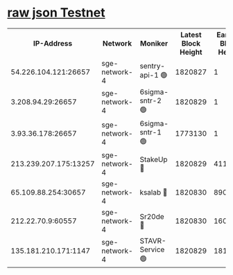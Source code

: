 
[raw json Testnet](https://rpc-check.sget.stavr.tech/sget/rpc-sget-result.json)
=


<table><tr><th>IP-Address</th><th>Network</th><th>Moniker</th><th>Latest Block Height</th><th>Earliest Block Height</th><th>Catching Up</th><th>Tx Index</th><th>Voting Power</th><th>Scan Time</th></tr><tr><td>54.226.104.121:26657</td><td>sge-network-4</td><td>sentry-api-1 🟢</td><td>1820827</td><td>1</td><td>False</td><td>on</td><td>0</td><td>2024-03-02T09:45:53.673291297UTC</td></tr><tr><td>3.208.94.29:26657</td><td>sge-network-4</td><td>6sigma-sntr-2 🟢</td><td>1820829</td><td>1</td><td>False</td><td>on</td><td>0</td><td>2024-03-02T09:46:02.903578879UTC</td></tr><tr><td>3.93.36.178:26657</td><td>sge-network-4</td><td>6sigma-sntr-1 🟢</td><td>1773130</td><td>1</td><td>False</td><td>on</td><td>0</td><td>2024-03-02T09:46:05.575598054UTC</td></tr><tr><td>213.239.207.175:13257</td><td>sge-network-4</td><td>StakeUp 🔴</td><td>1820829</td><td>411001</td><td>False</td><td>off</td><td>100</td><td>2024-03-02T09:46:02.032483458UTC</td></tr><tr><td>65.109.88.254:30657</td><td>sge-network-4</td><td>ksalab 🔴</td><td>1820830</td><td>890001</td><td>False</td><td>off</td><td>2616</td><td>2024-03-02T09:46:07.935745626UTC</td></tr><tr><td>212.22.70.9:60557</td><td>sge-network-4</td><td>Sr20de 🔴</td><td>1820830</td><td>1608978</td><td>False</td><td>on</td><td>104</td><td>2024-03-02T09:46:10.376957231UTC</td></tr><tr><td>135.181.210.171:1147</td><td>sge-network-4</td><td>STAVR-Service 🟢</td><td>1820829</td><td>1816001</td><td>False</td><td>on</td><td>0</td><td>2024-03-02T09:46:02.322628354UTC</td></tr></table>
